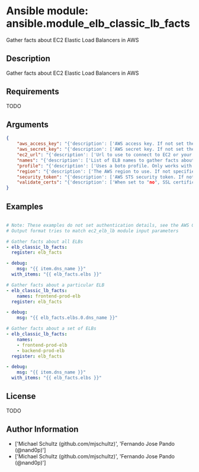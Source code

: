 # Ansible module: ansible.module_elb_classic_lb_facts


Gather facts about EC2 Elastic Load Balancers in AWS

## Description

Gather facts about EC2 Elastic Load Balancers in AWS

## Requirements

TODO

## Arguments

``` json
{
    "aws_access_key": "{'description': ['AWS access key. If not set then the value of the AWS_ACCESS_KEY_ID, AWS_ACCESS_KEY or EC2_ACCESS_KEY environment variable is used.'], 'aliases': ['ec2_access_key', 'access_key']}",
    "aws_secret_key": "{'description': ['AWS secret key. If not set then the value of the AWS_SECRET_ACCESS_KEY, AWS_SECRET_KEY, or EC2_SECRET_KEY environment variable is used.'], 'aliases': ['ec2_secret_key', 'secret_key']}",
    "ec2_url": "{'description': ['Url to use to connect to EC2 or your Eucalyptus cloud (by default the module will use EC2 endpoints). Ignored for modules where region is required. Must be specified for all other modules if region is not used. If not set then the value of the EC2_URL environment variable, if any, is used.']}",
    "names": "{'description': ['List of ELB names to gather facts about. Pass this option to gather facts about a set of ELBs, otherwise, all ELBs are returned.'], 'aliases': ['elb_ids', 'ec2_elbs']}",
    "profile": "{'description': ['Uses a boto profile. Only works with boto >= 2.24.0.'], 'version_added': '1.6'}",
    "region": "{'description': ['The AWS region to use. If not specified then the value of the AWS_REGION or EC2_REGION environment variable, if any, is used. See U(http://docs.aws.amazon.com/general/latest/gr/rande.html#ec2_region)'], 'required': False, 'aliases': ['aws_region', 'ec2_region']}",
    "security_token": "{'description': ['AWS STS security token. If not set then the value of the AWS_SECURITY_TOKEN or EC2_SECURITY_TOKEN environment variable is used.'], 'aliases': ['access_token'], 'version_added': '1.6'}",
    "validate_certs": "{'description': ['When set to "no", SSL certificates will not be validated for boto versions >= 2.6.0.'], 'type': 'bool', 'default': True, 'version_added': '1.5'}",
}
```

## Examples


``` yaml

# Note: These examples do not set authentication details, see the AWS Guide for details.
# Output format tries to match ec2_elb_lb module input parameters

# Gather facts about all ELBs
- elb_classic_lb_facts:
  register: elb_facts

- debug:
    msg: "{{ item.dns_name }}"
  with_items: "{{ elb_facts.elbs }}"

# Gather facts about a particular ELB
- elb_classic_lb_facts:
    names: frontend-prod-elb
  register: elb_facts

- debug:
    msg: "{{ elb_facts.elbs.0.dns_name }}"

# Gather facts about a set of ELBs
- elb_classic_lb_facts:
    names:
    - frontend-prod-elb
    - backend-prod-elb
  register: elb_facts

- debug:
    msg: "{{ item.dns_name }}"
  with_items: "{{ elb_facts.elbs }}"


```

## License

TODO

## Author Information
  - ['Michael Schultz (github.com/mjschultz)', 'Fernando Jose Pando (@nand0p)']
  - ['Michael Schultz (github.com/mjschultz)', 'Fernando Jose Pando (@nand0p)']
